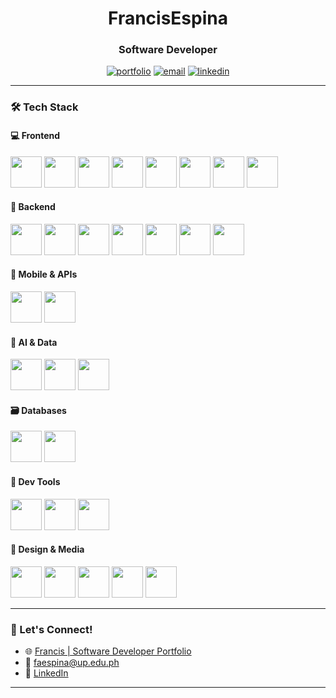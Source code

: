 <h1 align="center">FrancisEspina</h1>
<h3 align="center">Software Developer</h3>

<p align="center">
  <a href="https://portfolio-francis-tan.vercel.app/" target="_blank"><img src="https://img.shields.io/badge/Portfolio-222222?style=for-the-badge&logo=vercel&logoColor=white" alt="portfolio" /></a>
  <a href="mailto:faespina@up.edu.ph"><img src="https://img.shields.io/badge/Email-222222?style=for-the-badge&logo=gmail&logoColor=white" alt="email" /></a>
  <a href="https://www.linkedin.com/in/francis-lorenzo-espi%C3%B1a-543750245/details/experience/" target="_blank"><img src="https://img.shields.io/badge/LinkedIn-222222?style=for-the-badge&logo=linkedin&logoColor=white" alt="linkedin" /></a>
</p>

---

### 🛠️ Tech Stack

#### 💻 Frontend
<p align="left">
  <img src="https://cdn.jsdelivr.net/gh/devicons/devicon/icons/html5/html5-original.svg" width="50" />
  <img src="https://cdn.jsdelivr.net/gh/devicons/devicon/icons/css3/css3-original.svg" width="50" />
  <img src="https://cdn.jsdelivr.net/gh/devicons/devicon/icons/javascript/javascript-original.svg" width="50" />
  <img src="https://cdn.jsdelivr.net/gh/devicons/devicon/icons/vuejs/vuejs-original.svg" width="50" />
  <img src="https://cdn.jsdelivr.net/gh/devicons/devicon/icons/react/react-original.svg" width="50" />
  <img src="https://cdn.jsdelivr.net/gh/devicons/devicon@latest/icons/vitejs/vitejs-original.svg" width="50" />
  <img src="https://cdn.jsdelivr.net/gh/devicons/devicon/icons/bootstrap/bootstrap-original.svg" width="50" />
  <img src="https://cdn.jsdelivr.net/gh/devicons/devicon/icons/vuetify/vuetify-original.svg" width="50" />
</p>

#### 🧠 Backend
<p align="left">
  <img src="https://cdn.jsdelivr.net/gh/devicons/devicon/icons/php/php-original.svg" width="50" />
  <img src="https://cdn.jsdelivr.net/gh/devicons/devicon@latest/icons/laravel/laravel-original.svg" width="50" />
  <img src="https://cdn.jsdelivr.net/gh/devicons/devicon/icons/python/python-original.svg" width="50" />
  <img src="https://cdn.jsdelivr.net/gh/devicons/devicon/icons/flask/flask-original.svg" width="50" />
  <img src="https://cdn.jsdelivr.net/gh/devicons/devicon/icons/ruby/ruby-original.svg" width="50" />
  <img src="https://cdn.jsdelivr.net/gh/devicons/devicon/icons/rails/rails-plain.svg" width="50" />
  <img src="https://cdn.jsdelivr.net/gh/devicons/devicon/icons/java/java-original.svg" width="50" />
</p>

#### 📱 Mobile & APIs
<p align="left">
  <img src="https://cdn.jsdelivr.net/gh/devicons/devicon/icons/flutter/flutter-original.svg" width="50" />
  <img src="https://cdn.jsdelivr.net/gh/devicons/devicon/icons/postman/postman-original.svg" width="50" />
</p>

#### 🧠 AI & Data
<p align="left">
  <img src="https://cdn.jsdelivr.net/gh/devicons/devicon/icons/tensorflow/tensorflow-original.svg" width="50" />
  <img src="https://cdn.jsdelivr.net/gh/devicons/devicon@latest/icons/keras/keras-original.svg" width="50" />
  <img src="https://upload.wikimedia.org/wikipedia/commons/0/05/Scikit_learn_logo_small.svg" width="50" />
</p>

#### 🗃️ Databases
<p align="left">
  <img src="https://cdn.jsdelivr.net/gh/devicons/devicon/icons/mysql/mysql-original.svg" width="50" />
  <img src="https://cdn.jsdelivr.net/gh/devicons/devicon/icons/postgresql/postgresql-original.svg" width="50" />
</p>

#### 🔧 Dev Tools
<p align="left">
  <img src="https://cdn.jsdelivr.net/gh/devicons/devicon/icons/git/git-original.svg" width="50" />
  <img src="https://cdn.jsdelivr.net/gh/devicons/devicon/icons/apache/apache-original.svg" width="50" />
  <img src="https://cdn.jsdelivr.net/gh/devicons/devicon/icons/vercel/vercel-original.svg" width="50" />
</p>

#### 🎨 Design & Media
<p align="left">
  <img src="https://cdn.jsdelivr.net/gh/devicons/devicon/icons/figma/figma-original.svg" width="50" />
  <img src="https://cdn.jsdelivr.net/gh/devicons/devicon/icons/photoshop/photoshop-line.svg" width="50" />
  <img src="https://cdn.jsdelivr.net/gh/devicons/devicon/icons/illustrator/illustrator-line.svg" width="50" />
  <img src="https://cdn.jsdelivr.net/gh/devicons/devicon@latest/icons/premierepro/premierepro-plain.svg" width="50" />
  <img src="https://upload.wikimedia.org/wikipedia/commons/c/cb/Adobe_After_Effects_CC_icon.svg" width="50" />
</p>

---

### 🚀 Let's Connect!

- 🌐 [Francis | Software Developer Portfolio](https://portfolio-francis-tan.vercel.app/)
- 💌 faespina@up.edu.ph
- 💼 [LinkedIn](https://www.linkedin.com/in/francis-lorenzo-espi%C3%B1a-543750245/details/experience/)

---
